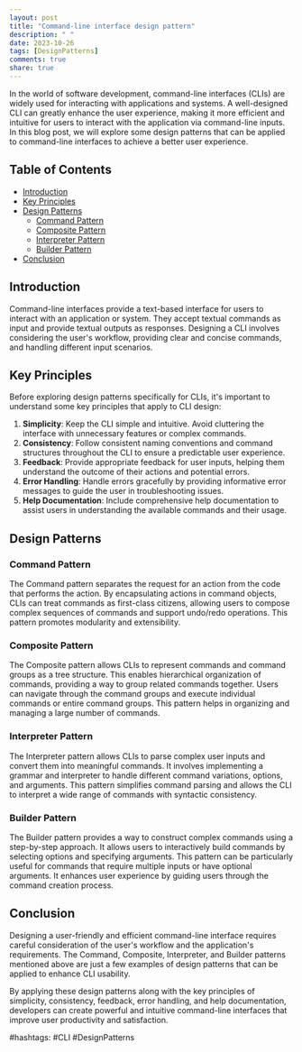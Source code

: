 ```yaml
---
layout: post
title: "Command-line interface design pattern"
description: " "
date: 2023-10-26
tags: [DesignPatterns]
comments: true
share: true
---
```


In the world of software development, command-line interfaces (CLIs) are widely used for interacting with applications and systems. A well-designed CLI can greatly enhance the user experience, making it more efficient and intuitive for users to interact with the application via command-line inputs. In this blog post, we will explore some design patterns that can be applied to command-line interfaces to achieve a better user experience.

## Table of Contents

- [Introduction](#introduction)
- [Key Principles](#key-principles)
- [Design Patterns](#design-patterns)
  - [Command Pattern](#command-pattern)
  - [Composite Pattern](#composite-pattern)
  - [Interpreter Pattern](#interpreter-pattern)
  - [Builder Pattern](#builder-pattern)
- [Conclusion](#conclusion)

## Introduction

Command-line interfaces provide a text-based interface for users to interact with an application or system. They accept textual commands as input and provide textual outputs as responses. Designing a CLI involves considering the user's workflow, providing clear and concise commands, and handling different input scenarios.

## Key Principles

Before exploring design patterns specifically for CLIs, it's important to understand some key principles that apply to CLI design:

1. **Simplicity**: Keep the CLI simple and intuitive. Avoid cluttering the interface with unnecessary features or complex commands.
2. **Consistency**: Follow consistent naming conventions and command structures throughout the CLI to ensure a predictable user experience.
3. **Feedback**: Provide appropriate feedback for user inputs, helping them understand the outcome of their actions and potential errors.
4. **Error Handling**: Handle errors gracefully by providing informative error messages to guide the user in troubleshooting issues.
5. **Help Documentation**: Include comprehensive help documentation to assist users in understanding the available commands and their usage.

## Design Patterns

### Command Pattern

The Command pattern separates the request for an action from the code that performs the action. By encapsulating actions in command objects, CLIs can treat commands as first-class citizens, allowing users to compose complex sequences of commands and support undo/redo operations. This pattern promotes modularity and extensibility.

### Composite Pattern

The Composite pattern allows CLIs to represent commands and command groups as a tree structure. This enables hierarchical organization of commands, providing a way to group related commands together. Users can navigate through the command groups and execute individual commands or entire command groups. This pattern helps in organizing and managing a large number of commands.

### Interpreter Pattern

The Interpreter pattern allows CLIs to parse complex user inputs and convert them into meaningful commands. It involves implementing a grammar and interpreter to handle different command variations, options, and arguments. This pattern simplifies command parsing and allows the CLI to interpret a wide range of commands with syntactic consistency.

### Builder Pattern

The Builder pattern provides a way to construct complex commands using a step-by-step approach. It allows users to interactively build commands by selecting options and specifying arguments. This pattern can be particularly useful for commands that require multiple inputs or have optional arguments. It enhances user experience by guiding users through the command creation process.

## Conclusion

Designing a user-friendly and efficient command-line interface requires careful consideration of the user's workflow and the application's requirements. The Command, Composite, Interpreter, and Builder patterns mentioned above are just a few examples of design patterns that can be applied to enhance CLI usability.

By applying these design patterns along with the key principles of simplicity, consistency, feedback, error handling, and help documentation, developers can create powerful and intuitive command-line interfaces that improve user productivity and satisfaction.

#hashtags: #CLI #DesignPatterns